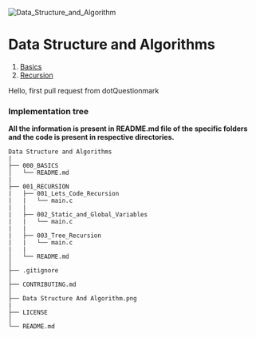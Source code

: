 ![Data_Structure_and_Algorithm](Data_Structure_and_Algorithm.png)

# Data Structure and Algorithms

1. [Basics](000_Basics)
2. [Recursion](001_RECURSION)

Hello, first pull request from dotQuestionmark

### Implementation tree

**All the information is present in README.md file of the specific folders and the code is present in respective directories.**
```
Data Structure and Algorithms
|
├── 000_BASICS     
│   └── README.md
|
├── 001_RECURSION
|   ├── 001_Lets_Code_Recursion            
|   |   └── main.c   
|   |
|   ├── 002_Static_and_Global_Variables            
|   |   └── main.c
|   |
|   ├── 003_Tree_Recursion            
|   |   └── main.c
|   |         
│   └── README.md                
│
├── .gitignore              
│
├── CONTRIBUTING.md 
│
├── Data Structure And Algorithm.png             
|
├── LICENSE
│
└── README.md                            
```
